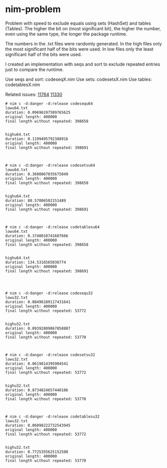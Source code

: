 # nim-problem
Problem with speed to exclude equals using sets (HashSet) and tables (Tables). The higher the bit on (most significant bit), the higher the number, even using the same type, the longer the package runtime.

The numbers in the .txt files were randomly generated. In the high files only the most significant half of the bits were used. In low files only the least significant half of the bits were used.

I created an implementation with seqs and sort to exclude repeated entries just to compare the runtime.

Use seqs and sort: codeseqX.nim
Use sets: codesetsX.nim
Use tables: codetablesX.nim

Related issues: [11764](https://github.com/nim-lang/Nim/issues/11764 "11764") [11330](https://github.com/nim-lang/Nim/issues/11330)

```
# nim c -d:danger -d:release codesequ64
lowu64.txt
duration: 0.09696197509765625
original length: 400000
final length without repeated: 398658


highu64.txt
duration: 0.1199495792388916
original length: 400000
final length without repeated: 398691



# nim c -d:danger -d:release codesetsu64
lowu64.txt
duration: 0.3608067035675049
original length: 400000
final length without repeated: 398658


highu64.txt
duration: 88.57006502151489
original length: 400000
final length without repeated: 398691



# nim c -d:danger -d:release codetablesu64
lowu64.txt
duration: 0.3748018741607666
original length: 400000
final length without repeated: 398658


highu64.txt
duration: 134.5316565036774
original length: 400000
final length without repeated: 398691




# nim c -d:danger -d:release codesequ32
lowu32.txt
duration: 0.08496189117431641
original length: 400000
final length without repeated: 53772


highu32.txt
duration: 0.09392809867858887
original length: 400000
final length without repeated: 53770



# nim c -d:danger -d:release codesetsu32
lowu32.txt
duration: 0.0619814395904541
original length: 400000
final length without repeated: 53772


highu32.txt
duration: 0.8734824657440186
original length: 400000
final length without repeated: 53770



# nim c -d:danger -d:release codetablesu32
lowu32.txt
duration: 0.06098222732543945
original length: 400000
final length without repeated: 53772


highu32.txt
duration: 0.7725355625152588
original length: 400000
final length without repeated: 53770
```
